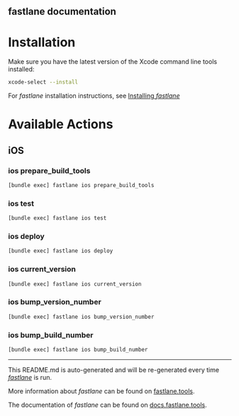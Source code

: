 fastlane documentation
----

# Installation

Make sure you have the latest version of the Xcode command line tools installed:

```sh
xcode-select --install
```

For _fastlane_ installation instructions, see [Installing _fastlane_](https://docs.fastlane.tools/#installing-fastlane)

# Available Actions

## iOS

### ios prepare_build_tools

```sh
[bundle exec] fastlane ios prepare_build_tools
```



### ios test

```sh
[bundle exec] fastlane ios test
```



### ios deploy

```sh
[bundle exec] fastlane ios deploy
```



### ios current_version

```sh
[bundle exec] fastlane ios current_version
```



### ios bump_version_number

```sh
[bundle exec] fastlane ios bump_version_number
```



### ios bump_build_number

```sh
[bundle exec] fastlane ios bump_build_number
```



----

This README.md is auto-generated and will be re-generated every time [_fastlane_](https://fastlane.tools) is run.

More information about _fastlane_ can be found on [fastlane.tools](https://fastlane.tools).

The documentation of _fastlane_ can be found on [docs.fastlane.tools](https://docs.fastlane.tools).
